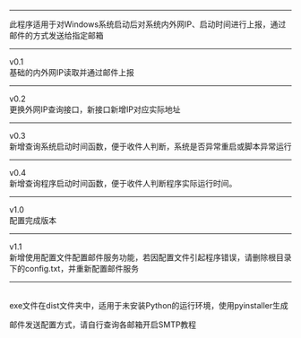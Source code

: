 ************************
此程序适用于对Windows系统启动后对系统内外网IP、启动时间进行上报，通过邮件的方式发送给指定邮箱
************************
v0.1<br>
基础的内外网IP读取并通过邮件上报
************************
v0.2<br>
更换外网IP查询接口，新接口新增IP对应实际地址
************************
v0.3<br>
新增查询系统启动时间函数，便于收件人判断，系统是否异常重启或脚本异常运行
************************
v0.4<br>
新增查询程序启动时间函数，便于收件人判断程序实际运行时间。
************************
v1.0<br>
配置完成版本
************************
v1.1<br>
新增使用配置文件配置邮件服务功能，若因配置文件引起程序错误，请删除根目录下的config.txt，并重新配置邮件服务
************************
<br>
exe文件在dist文件夹中，适用于未安装Python的运行环境，使用pyinstaller生成
<br>

邮件发送配置方式，请自行查询各邮箱开启SMTP教程
